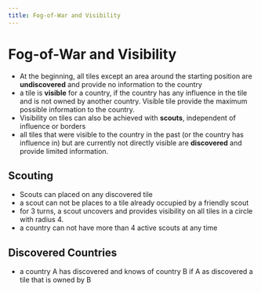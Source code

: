 ```yaml
---
title: Fog-of-War and Visibility
---
```


# Fog-of-War and Visibility

- At the beginning, all tiles except an area around the starting position are **undiscovered** and provide no information to the country
- a tile is **visible** for a country, if the country has any influence in the tile and is not owned by another country. Visible tile provide the maximum possible information to the country.
- Visibility on tiles can also be achieved with **scouts**, independent of influence or borders
- all tiles that were visible to the country in the past (or the country has influence in) but are currently not directly visible are **discovered** and provide limited information.



## Scouting

- Scouts can placed on any discovered tile
- a scout can not be places to a tile already occupied by a friendly scout
- for 3 turns, a scout uncovers and provides visibility on all tiles in a circle with radius 4.
- a country can not have more than 4 active scouts at any time



## Discovered Countries

- a country A has discovered and knows of country B if A as discovered a tile that is owned by B 